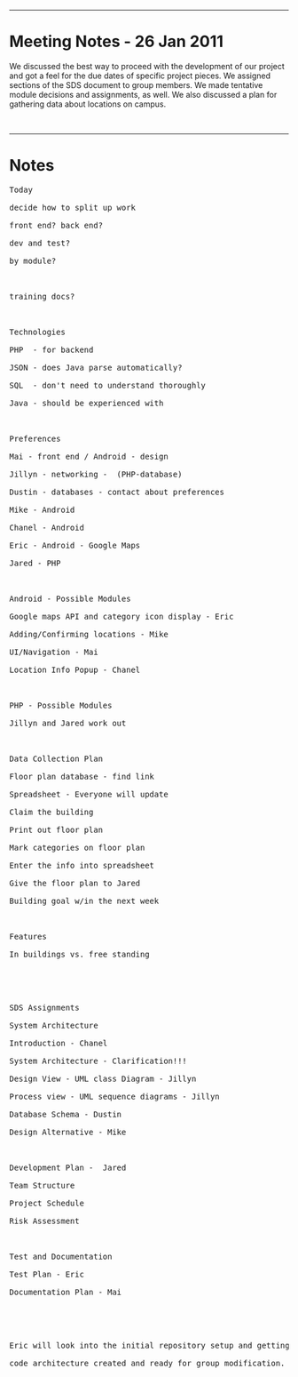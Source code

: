 
---

# Meeting Notes - 26 Jan 2011 #
We discussed the best way to proceed with the development of our project and got a feel for the due dates of specific project pieces.  We assigned sections of the SDS document to group members.  We made tentative module decisions and assignments, as well.  We also discussed a plan for gathering data about locations on campus.

<br />

---

# Notes #
<pre>
Today<br>
decide how to split up work<br>
front end? back end?<br>
dev and test?<br>
by module?<br>
<br>
training docs?<br>
<br>
Technologies<br>
PHP  - for backend<br>
JSON - does Java parse automatically?<br>
SQL  - don't need to understand thoroughly<br>
Java - should be experienced with<br>
<br>
Preferences<br>
Mai - front end / Android - design<br>
Jillyn - networking -  (PHP-database)<br>
Dustin - databases - contact about preferences<br>
Mike - Android<br>
Chanel - Android<br>
Eric - Android - Google Maps<br>
Jared - PHP<br>
<br>
Android - Possible Modules<br>
Google maps API and category icon display - Eric<br>
Adding/Confirming locations - Mike<br>
UI/Navigation - Mai<br>
Location Info Popup - Chanel<br>
<br>
PHP - Possible Modules<br>
Jillyn and Jared work out<br>
<br>
Data Collection Plan<br>
Floor plan database - find link<br>
Spreadsheet - Everyone will update<br>
Claim the building<br>
Print out floor plan<br>
Mark categories on floor plan<br>
Enter the info into spreadsheet<br>
Give the floor plan to Jared<br>
Building goal w/in the next week<br>
<br>
Features<br>
In buildings vs. free standing<br>
<br>
<br>
SDS Assignments<br>
System Architecture<br>
Introduction - Chanel<br>
System Architecture - Clarification!!!<br>
Design View - UML class Diagram	- Jillyn<br>
Process view - UML sequence diagrams - Jillyn<br>
Database Schema - Dustin<br>
Design Alternative - Mike<br>
<br>
Development Plan -  Jared<br>
Team Structure<br>
Project Schedule<br>
Risk Assessment<br>
<br>
Test and Documentation<br>
Test Plan - Eric<br>
Documentation Plan - Mai<br>
<br>
<br>
Eric will look into the initial repository setup and getting skeleton<br>
code architecture created and ready for group modification.<br>
</pre>